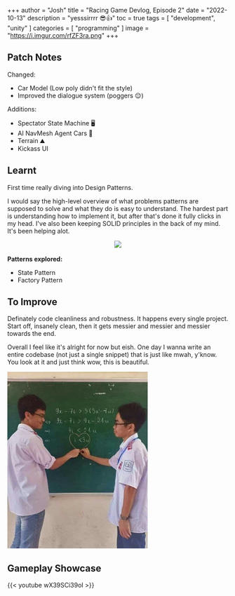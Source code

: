 +++
author = "Josh"
title = "Racing Game Devlog, Episode 2"
date = "2022-10-13"
description = "yesssirrrr 😎👍"
toc = true
tags = [
    "development",
    "unity"
]
categories = [
    "programming"
]
image = "https://i.imgur.com/rfZF3ra.png"
+++
<!--more-->

## Patch Notes
Changed:
* Car Model (Low poly didn't fit the style)
* Improved the dialogue system (poggers 😌)

Additions:
* Spectator State Machine 🖥
* AI NavMesh Agent Cars 🧠
* Terrain ⛰
* Kickass UI

## Learnt
First time really diving into Design Patterns.

I would say the high-level overview of what problems patterns are supposed to solve and what they do is easy to understand. The hardest part is understanding how to implement it, but after that's done it fully clicks in my head. I've also been keeping SOLID principles in the back of my mind. It's been helping alot.

<center>

![](https://media.giphy.com/media/uJUU5k5s2bi3PnMv0H/giphy.gif)
</center>

**Patterns explored:**
* State Pattern
* Factory Pattern

## To Improve
Definately code cleanliness and robustness.
It happens every single project. Start off, insanely clean, then it gets messier and messier and messier towards the end. 

Overall I feel like it's alright for now but eish. 
One day I wanna write an entire codebase (not just a single snippet) that is just like mwah, y'know. You look at it and just think wow, this is beautiful.

![](meme.png)


## Gameplay Showcase

{{< youtube wX39SCi39oI >}}
